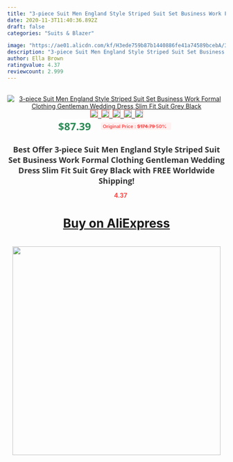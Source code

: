 ```yaml
---
title: "3-piece Suit Men England Style Striped Suit Set Business Work Formal Clothing Gentleman Wedding Dress Slim Fit Suit Grey Black"
date: 2020-11-3T11:40:36.892Z
draft: false
categories: "Suits & Blazer"

image: "https://ae01.alicdn.com/kf/H3ede759b87b1440886fe41a74589bcebA/3-piece-Suit-Men-England-Style-Striped-Suit-Set-Business-Work-Formal-Clothing-Gentleman-Wedding-Dress.jpg"
description: "3-piece Suit Men England Style Striped Suit Set Business Work Formal Clothing Gentleman Wedding Dress Slim Fit Suit Grey Black"
author: Ella Brown
ratingvalue: 4.37
reviewcount: 2.999
---
```

<br>
<div style="text-align: center;">
<a href="https://s.click.aliexpress.com/e/_ABbC09" target="_blank" rel="nofollow noopener noreferrer"><img alt="3-piece Suit Men England Style Striped Suit Set Business Work Formal Clothing Gentleman Wedding Dress Slim Fit Suit Grey Black" class="magnifier-image" src="https://ae01.alicdn.com/kf/H3ede759b87b1440886fe41a74589bcebA/3-piece-Suit-Men-England-Style-Striped-Suit-Set-Business-Work-Formal-Clothing-Gentleman-Wedding-Dress.jpg_640x640.jpg">
<br>
<img style="border:1px solid salmon" src="https://ae01.alicdn.com/kf/H3ede759b87b1440886fe41a74589bcebA/3-piece-Suit-Men-England-Style-Striped-Suit-Set-Business-Work-Formal-Clothing-Gentleman-Wedding-Dress.jpg_120x120.jpg">&nbsp;&nbsp;<img style="border:1px solid salmon" src="https://ae01.alicdn.com/kf/H5bc91402f6c248f8a5535a4cbe5ef847c/3-piece-Suit-Men-England-Style-Striped-Suit-Set-Business-Work-Formal-Clothing-Gentleman-Wedding-Dress.jpg_120x120.jpg">&nbsp;&nbsp;<img style="border:1px solid salmon" src="https://ae01.alicdn.com/kf/H6311109449f1495fb58cdbeb533d470cr/3-piece-Suit-Men-England-Style-Striped-Suit-Set-Business-Work-Formal-Clothing-Gentleman-Wedding-Dress.jpg_120x120.jpg">&nbsp;&nbsp;<img style="border:1px solid salmon" src="https://ae01.alicdn.com/kf/H691bc7a8ddbb4d9abf8c14f580cf4187B/3-piece-Suit-Men-England-Style-Striped-Suit-Set-Business-Work-Formal-Clothing-Gentleman-Wedding-Dress.jpg_120x120.jpg">&nbsp;&nbsp;<img style="border:1px solid salmon" src="https://ae01.alicdn.com/kf/H0f04654a643b409b94e256c89c4b68bfM/3-piece-Suit-Men-England-Style-Striped-Suit-Set-Business-Work-Formal-Clothing-Gentleman-Wedding-Dress.jpg_120x120.jpg"></a></div><br0>
<div style="text-align: center;"><span style="background-color: white; border: 0px; box-sizing: border-box; color: seagreen; display: inline-block; font-family: &quot;open sans&quot; , &quot;arial&quot; , &quot;helvetica&quot; , sans-serif , &quot;heiti&quot;; font-size: 24px; font-stretch: inherit; font-weight: 700; line-height: inherit; margin: 0px 10px 0px 0px; padding: 0px; vertical-align: middle;">$87.39 </span>
<span style="background: rgb(255 , 241 , 241); border-radius: 3px; border: 0px; box-sizing: border-box; color: #ff4747; display: inline-block; font-family: inherit; font-size: 12px; font-stretch: inherit; font-style: inherit; font-variant: inherit; font-weight: 600; line-height: inherit; margin: 0px; padding: 2px 5px; transform: scale(0.9); vertical-align: middle;">Original Price : <b style="text-decoration: line-through;">$174.79 </b> 50%&nbsp;&nbsp;</span></div>
<h1 style="color: #333333; display: inline-block; font-family: &quot;open sans&quot; , &quot;arial&quot; , &quot;helvetica&quot; , sans-serif , &quot;heiti&quot;; font-size: 18px; font-stretch: inherit; font-weight: 700; text-align: center;">Best Offer 3-piece Suit Men England Style Striped Suit Set Business Work Formal Clothing Gentleman Wedding Dress Slim Fit Suit Grey Black with FREE Worldwide Shipping!</h1>
<div style="color: #ff4747; text-align: center;">
<img src="https://4.bp.blogspot.com/-M0ZcTcb-5uY/XleCXlxnR4I/AAAAAAAAAEc/OrjgMkXV1oMQFaCRZj5HQwOCBcu3w1FegCPcBGAYYCw/s1600/star.png" style="height: 15px;">&nbsp;<b>4.37</b></div>
<div class="button_cont" align="center"><a class="buynow_a" href="https://s.click.aliexpress.com/e/_ABbC09" target="_blank" rel="nofollow noopener noreferrer"><H1>Buy on AliExpress</H1></a></div><br>
<div class="separator" style="clear: both; text-align: center;">
<img src="https://lh3.googleusercontent.com/-pTy5HemUv9M/XlePHvY0dAI/AAAAAAAAAE4/0nX5iRUoIWY8eMW9Dpxeirr157OZliDIgCLcBGAsYHQ/s1600/badge.gif" width="480">
</div>
